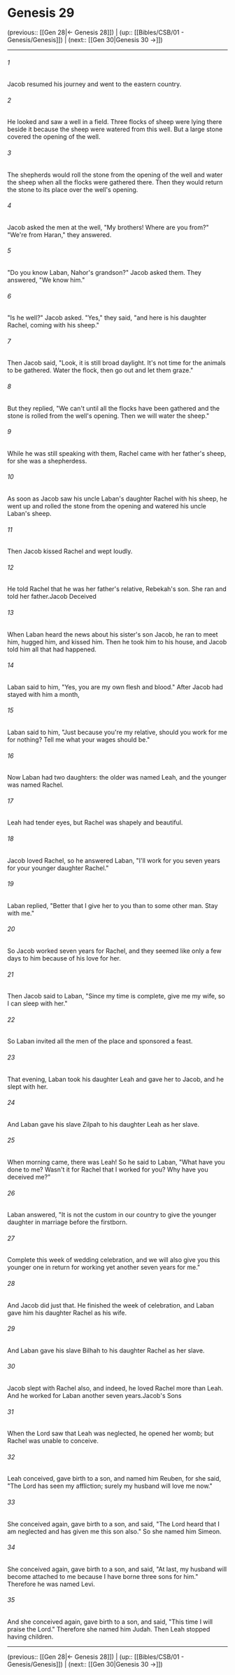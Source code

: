 # Genesis 29

(previous:: [[Gen 28|← Genesis 28]]) | (up:: [[Bibles/CSB/01 - Genesis/Genesis]]) | (next:: [[Gen 30|Genesis 30 →]])

***


###### 1 
Jacob resumed his journey and went to the eastern country. 

###### 2 
He looked and saw a well in a field. Three flocks of sheep were lying there beside it because the sheep were watered from this well. But a large stone covered the opening of the well. 

###### 3 
The shepherds would roll the stone from the opening of the well and water the sheep when all the flocks were gathered there. Then they would return the stone to its place over the well's opening. 

###### 4 
Jacob asked the men at the well, "My brothers! Where are you from?" "We're from Haran," they answered. 

###### 5 
"Do you know Laban, Nahor's grandson?" Jacob asked them. They answered, "We know him." 

###### 6 
"Is he well?" Jacob asked. "Yes," they said, "and here is his daughter Rachel, coming with his sheep." 

###### 7 
Then Jacob said, "Look, it is still broad daylight. It's not time for the animals to be gathered. Water the flock, then go out and let them graze." 

###### 8 
But they replied, "We can't until all the flocks have been gathered and the stone is rolled from the well's opening. Then we will water the sheep." 

###### 9 
While he was still speaking with them, Rachel came with her father's sheep, for she was a shepherdess. 

###### 10 
As soon as Jacob saw his uncle Laban's daughter Rachel with his sheep, he went up and rolled the stone from the opening and watered his uncle Laban's sheep. 

###### 11 
Then Jacob kissed Rachel and wept loudly. 

###### 12 
He told Rachel that he was her father's relative, Rebekah's son. She ran and told her father.Jacob Deceived 

###### 13 
When Laban heard the news about his sister's son Jacob, he ran to meet him, hugged him, and kissed him. Then he took him to his house, and Jacob told him all that had happened. 

###### 14 
Laban said to him, "Yes, you are my own flesh and blood." After Jacob had stayed with him a month, 

###### 15 
Laban said to him, "Just because you're my relative, should you work for me for nothing? Tell me what your wages should be." 

###### 16 
Now Laban had two daughters: the older was named Leah, and the younger was named Rachel. 

###### 17 
Leah had tender eyes, but Rachel was shapely and beautiful. 

###### 18 
Jacob loved Rachel, so he answered Laban, "I'll work for you seven years for your younger daughter Rachel." 

###### 19 
Laban replied, "Better that I give her to you than to some other man. Stay with me." 

###### 20 
So Jacob worked seven years for Rachel, and they seemed like only a few days to him because of his love for her. 

###### 21 
Then Jacob said to Laban, "Since my time is complete, give me my wife, so I can sleep with her." 

###### 22 
So Laban invited all the men of the place and sponsored a feast. 

###### 23 
That evening, Laban took his daughter Leah and gave her to Jacob, and he slept with her. 

###### 24 
And Laban gave his slave Zilpah to his daughter Leah as her slave. 

###### 25 
When morning came, there was Leah! So he said to Laban, "What have you done to me? Wasn't it for Rachel that I worked for you? Why have you deceived me?" 

###### 26 
Laban answered, "It is not the custom in our country to give the younger daughter in marriage before the firstborn. 

###### 27 
Complete this week of wedding celebration, and we will also give you this younger one in return for working yet another seven years for me." 

###### 28 
And Jacob did just that. He finished the week of celebration, and Laban gave him his daughter Rachel as his wife. 

###### 29 
And Laban gave his slave Bilhah to his daughter Rachel as her slave. 

###### 30 
Jacob slept with Rachel also, and indeed, he loved Rachel more than Leah. And he worked for Laban another seven years.Jacob's Sons 

###### 31 
When the Lord saw that Leah was neglected, he opened her womb; but Rachel was unable to conceive. 

###### 32 
Leah conceived, gave birth to a son, and named him Reuben, for she said, "The Lord has seen my affliction; surely my husband will love me now." 

###### 33 
She conceived again, gave birth to a son, and said, "The Lord heard that I am neglected and has given me this son also." So she named him Simeon. 

###### 34 
She conceived again, gave birth to a son, and said, "At last, my husband will become attached to me because I have borne three sons for him." Therefore he was named Levi. 

###### 35 
And she conceived again, gave birth to a son, and said, "This time I will praise the Lord." Therefore she named him Judah. Then Leah stopped having children.

***

(previous:: [[Gen 28|← Genesis 28]]) | (up:: [[Bibles/CSB/01 - Genesis/Genesis]]) | (next:: [[Gen 30|Genesis 30 →]])
